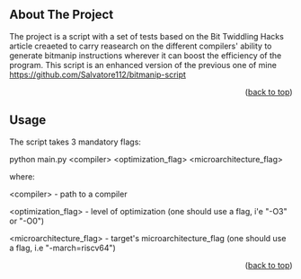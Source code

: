 ## About The Project

The project is a script with a set of tests based on the Bit Twiddling Hacks article creaeted to carry reasearch on the different compilers' ability to generate bitmanip instructions wherever it can boost the efficiency of the program. This script is an enhanced version of the previous one of mine https://github.com/Salvatore112/bitmanip-script

<p align="right">(<a href="#readme-top">back to top</a>)</p>

## Usage

The script takes 3 mandatory flags:

python main.py &lt;compiler> &lt;optimization_flag> &lt;microarchitecture_flag>

where:

&lt;compiler> - path to a compiler

&lt;optimization_flag> - level of optimization (one should use a flag, i'e "-O3" or "-O0")

&lt;microarchitecture_flag> - target's microarchitecture_flag (one should use a flag, i.e "-march=riscv64")

<p align="right">(<a href="#readme-top">back to top</a>)</p>
